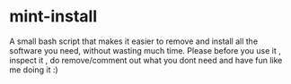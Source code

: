 # mint-install
A small bash script that makes it easier to remove and install all the software you need, without wasting much time. Please before you use it , inspect it , do remove/comment out what you dont need and have fun like me doing it :)
